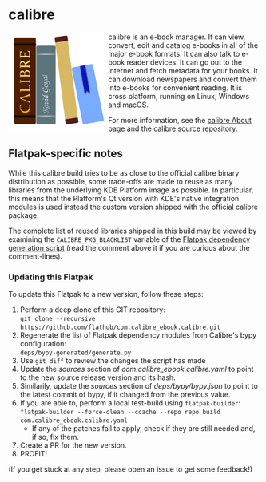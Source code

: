 # calibre

<img align="left" src="https://raw.githubusercontent.com/kovidgoyal/calibre/master/resources/images/lt.png" height="200" width="200"/>

calibre is an e-book manager. It can view, convert, edit and catalog e-books 
in all of the major e-book formats. It can also talk to e-book reader 
devices. It can go out to the internet and fetch metadata for your books. 
It can download newspapers and convert them into e-books for convenient 
reading. It is cross platform, running on Linux, Windows and macOS.

For more information, see the [calibre About page](https://calibre-ebook.com/about)
and the [calibre source repository](https://github.com/kovidgoyal/calibre/).

## Flatpak-specific notes

While this calibre build tries to be as close to the official calibre binary
distribution as possible, some trade-offs are made to reuse as many libraries
from the underlying KDE Platform image as possible. In particular, this means
that the Platform's Qt version with KDE's native integration modules is used
instead the custom version shipped with the official calibre package.

The complete list of reused libraries shipped in this build may be viewed by
examining the `CALIBRE_PKG_BLACKLIST` variable of the [Flatpak dependency
generation script](deps/bypy-generated/generate.py) (read the comment above
it if you are curious about the comment-lines).

### Updating this Flatpak

To update this Flatpak to a new version, follow these steps:

  1. Perform a deep clone of this GIT repository:  
     `git clone --recursive https://github.com/flathub/com.calibre_ebook.calibre.git`
  2. Regenerate the list of Flatpak dependency modules from Calibre's bypy configuration:  
     `deps/bypy-generated/generate.py`
  3. Use `git diff` to review the changes the script has made
  4. Update the *sources* section of *com.calibre_ebook.calibre.yaml* to point to the new source release version and its hash.
  5. Similarily, update the *sources* section of *deps/bypy/bypy.json* to point to the latest commit of bypy, if it changed from the previous value.
  6. If you are able to, perform a local test-build using `flatpak-builder`:  
     `flatpak-builder --force-clean --ccache --repo repo build com.calibre_ebook.calibre.yaml`
       * If any of the patches fail to apply, check if they are still needed and, if so, fix them.
  7. Create a PR for the new version.
  8. PROFIT!

(If you get stuck at any step, please open an issue to get some feedback!)